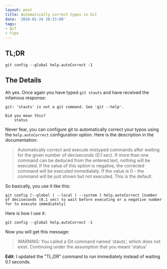 ```yaml
---
layout: post
title: Automatically correct typos in Git
date: '2016-01-24 20:33:00'
tags:
- git
- tips
---
```


## TL;DR
`git config --global help.autoCorrect -1`

## The Details
Ah yes.  Once again you have typed `git stauts` and have received the infamous response:

```
git: 'stauts' is not a git command. See 'git --help'.

Did you mean this?
	status
```

Never fear, you can configure git to automatically correct your typos using the `help.autoCorrect` configuration option.  Here is the description in the documentation:

>Automatically correct and execute mistyped commands after waiting for the given number of deciseconds (0.1 sec). If more than one command can be deduced from the entered text, nothing will be executed. If the value of this option is negative, the corrected command will be executed immediately. If the value is 0 - the command will be just shown but not executed. This is the default.

So basically, you use it like this:

`git config [--global | --local | --system ] help.autoCorrect [number of deciseconds (0.1 sec) to wait before executing or a negative number for to execute immediately]`

Here is how I use it:

`git config --global help.autoCorrect -1`

Now you will get this message:

>WARNING: You called a Git command named 'stauts', which does not exist.
>Continuing under the assumption that you meant 'status'

**Edit**: I updated the "TL;DR" command to run immediately instead of waiting 0.1 seconds.
